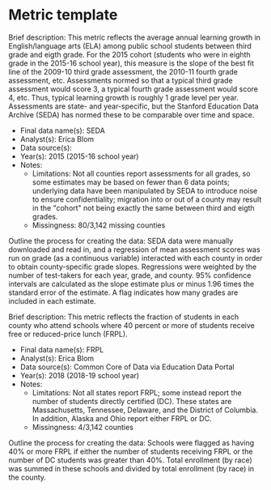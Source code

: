 # Metric template

Brief description: This metric reflects the average annual learning growth 
in English/language arts (ELA) among public school students between third 
grade and eigth grade. For the 2015 cohort (students who were in eighth 
grade in the 2015-16 school year), this measure is the slope of the best fit
line of the 2009-10 third grade assessment, the 2010-11 fourth grade assessment,
etc. Assessments normed so that a typical third grade assessment would score 3,
a typical fourth grade assessment would score 4, etc. Thus, typical learning growth
is roughly 1 grade level per year. Assessments are state- and year-specific, but
the Stanford Education Data Archive (SEDA) has normed these to be comparable over
time and space.

* Final data name(s): SEDA
* Analyst(s): Erica Blom
* Data source(s):
* Year(s): 2015 (2015-16 school year)
* Notes:
    * Limitations: Not all counties report assessments for all grades, so some estimates
	may be based on fewer than 6 data points; underlying data have been manipulated by SEDA
	to introduce noise to ensure confidentiality; migration into or out of a county may
	result in the "cohort" not being exactly the same between third and eigth grades.
    * Missingness: 80/3,142 missing counties

Outline the process for creating the data: SEDA data were manually downloaded
and read in, and a regression of mean assessment scores was run on grade (as a continuous
variable) interacted with each county in order to obtain county-specific grade slopes.
Regressions were weighted by the number of test-takers for each year, grade, and county. 
95% confidence intervals are calculated as the slope estimate plus or minus 1.96 times
the standard error of the estimate. A flag indicates how many grades are included in
each estimate.   



Brief description: This metric reflects the fraction of students in each county who attend
schools where 40 percent or more of students receive free or reduced-price lunch (FRPL). 

* Final data name(s): FRPL
* Analyst(s): Erica Blom
* Data source(s): Common Core of Data via Education Data Portal
* Year(s): 2018 (2018-19 school year)
* Notes:
    * Limitations: Not all states report FRPL; some instead report the number of students
	directly certified (DC). These states are Massachusetts, Tennessee, Delaware, and the 
	District of Columbia. In addition, Alaska and Ohio report either FRPL or DC.
    * Missingness: 4/3,142 counties

Outline the process for creating the data: Schools were flagged as having 40% or more FRPL
if either the number of students receiving FRPL or the number of DC students was greater than
40%. Total enrollment (by race) was summed in these schools and divided by total enrollment 
(by race) in the county. 
